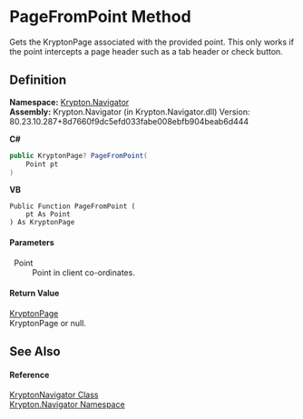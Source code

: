 # PageFromPoint Method


Gets the KryptonPage associated with the provided point. This only works if the point intercepts a page header such as a tab header or check button.



## Definition
**Namespace:** <a href="a21ac074-d119-3dc6-bd1c-d3a12c0128bc.md">Krypton.Navigator</a>  
**Assembly:** Krypton.Navigator (in Krypton.Navigator.dll) Version: 80.23.10.287+8d7660f9dc5efd033fabe008ebfb904beab6d444

**C#**
``` C#
public KryptonPage? PageFromPoint(
	Point pt
)
```
**VB**
``` VB
Public Function PageFromPoint ( 
	pt As Point
) As KryptonPage
```



#### Parameters
<dl><dt>  Point</dt><dd>Point in client co-ordinates.</dd></dl>

#### Return Value
<a href="6152055e-8626-d35d-405b-6d965a03471a.md">KryptonPage</a>  
KryptonPage or null.

## See Also


#### Reference
<a href="5b32a15b-85d7-1db8-3c10-e43632f905eb.md">KryptonNavigator Class</a>  
<a href="a21ac074-d119-3dc6-bd1c-d3a12c0128bc.md">Krypton.Navigator Namespace</a>  
